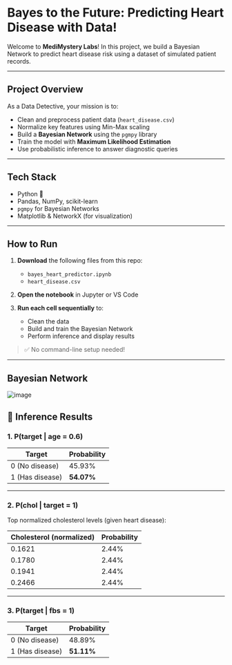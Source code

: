 #  Bayes to the Future: Predicting Heart Disease with Data!

Welcome to **MediMystery Labs**! In this project, we build a Bayesian Network to predict heart disease risk using a dataset of simulated patient records.

---

##  Project Overview

As a Data Detective, your mission is to:
- Clean and preprocess patient data (`heart_disease.csv`)
- Normalize key features using Min-Max scaling
- Build a **Bayesian Network** using the `pgmpy` library
- Train the model with **Maximum Likelihood Estimation**
- Use probabilistic inference to answer diagnostic queries

---

##  Tech Stack

- Python 🐍
- Pandas, NumPy, scikit-learn
- `pgmpy` for Bayesian Networks
- Matplotlib & NetworkX (for visualization)

---

##  How to Run

1. **Download** the following files from this repo:
   - `bayes_heart_predictor.ipynb`
   - `heart_disease.csv`

2. **Open the notebook** in Jupyter or VS Code

3. **Run each cell sequentially** to:
   - Clean the data
   - Build and train the Bayesian Network
   - Perform inference and display results

> ✅ No command-line setup needed!

---
## Bayesian Network
![image](https://github.com/user-attachments/assets/28195467-3e65-44c8-bfb4-225246165313)

## 🧠 Inference Results

### 1. P(target | age = 0.6)

| Target | Probability |
|--------|-------------|
| 0 (No disease) | 45.93% |
| 1 (Has disease) | **54.07%** |

---

### 2. P(chol | target = 1)

Top normalized cholesterol levels (given heart disease):

| Cholesterol (normalized) | Probability |
|--------------------------|-------------|
| 0.1621                   | 2.44%       |
| 0.1780                   | 2.44%       |
| 0.1941                   | 2.44%       |
| 0.2466                   | 2.44%       |

---

### 3. P(target | fbs = 1)

| Target | Probability |
|--------|-------------|
| 0 (No disease) | 48.89% |
| 1 (Has disease) | **51.11%** |

